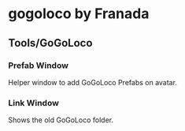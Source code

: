 # gogoloco by Franada

## Tools/GoGoLoco

### Prefab Window

Helper window to add GoGoLoco Prefabs on avatar.

### Link Window

Shows the old GoGoLoco folder.
